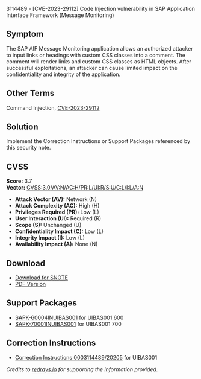3114489 - [CVE-2023-29112] Code Injection vulnerability in SAP Application Interface Framework (Message Monitoring)

## Symptom

The SAP AIF Message Monitoring application allows an authorized attacker to input links or headings with custom CSS classes into a comment. The comment will render links and custom CSS classes as HTML objects. After successful exploitations, an attacker can cause limited impact on the confidentiality and integrity of the application.

## Other Terms

Command Injection, [CVE-2023-29112](https://www.cve.org/CVERecord?id=CVE-2023-29112)

## Solution

Implement the Correction Instructions or Support Packages referenced by this security note.

## CVSS

**Score:** 3.7  
**Vector:** [CVSS:3.0/AV:N/AC:H/PR:L/UI:R/S:U/C:L/I:L/A:N](https://nvd.nist.gov/vuln-metrics/cvss/v3-calculator?vector=CVSS:3.0/AV:N/AC:H/PR:L/UI:R/S:U/C:L/I:L/A:N)

- **Attack Vector (AV):** Network (N)
- **Attack Complexity (AC):** High (H)
- **Privileges Required (PR):** Low (L)
- **User Interaction (UI):** Required (R)
- **Scope (S):** Unchanged (U)
- **Confidentiality Impact (C):** Low (L)
- **Integrity Impact (I):** Low (L)
- **Availability Impact (A):** None (N)

## Download

- [Download for SNOTE](https://notesdownloads.sap.com/note/0040000000433682023)
- [PDF Version](https://me.sap.com/sap/support/sfm/notes/print/0003114489?language=en-US&token=E9CAA7643A550928BF5A55911A55D069)

## Support Packages

- [SAPK-60004INUIBAS001](https://me.sap.com/supportpackage/SAPK-60004INUIBAS001) for UIBAS001 600
- [SAPK-70001INUIBAS001](https://me.sap.com/supportpackage/SAPK-70001INUIBAS001) for UIBAS001 700

## Correction Instructions

- [Correction Instructions 0003114489/20205](https://me.sap.com/corrins/0003114489/20205) for UIBAS001

*Credits to [redrays.io](https://redrays.io) for supporting the information provided.*